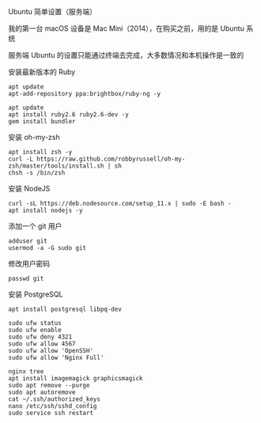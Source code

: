 Ubuntu 简单设置（服务端）

我的第一台 macOS 设备是 Mac Mini（2014），在购买之前，用的是 Ubuntu 系统

服务端 Ubuntu 的设置只能通过终端去完成，大多数情况和本机操作是一致的

安装最新版本的 Ruby

```
apt update
apt-add-repository ppa:brightbox/ruby-ng -y

apt update
apt install ruby2.6 ruby2.6-dev -y
gem install bundler
```

安装 oh-my-zsh

```
apt install zsh -y
curl -L https://raw.github.com/robbyrussell/oh-my-zsh/master/tools/install.sh | sh
chsh -s /bin/zsh
```

安装 NodeJS

```
curl -sL https://deb.nodesource.com/setup_11.x | sudo -E bash -
apt install nodejs -y
```

添加一个 git 用户

```
adduser git
usermod -a -G sudo git
```

修改用户密码

```
passwd git
```

安装 PostgreSQL

```
apt install postgresql libpq-dev
```

```
sudo ufw status
sudo ufw enable
sudo ufw deny 4321
sudo ufw allow 4567
sudo ufw allow 'OpenSSH'
sudo ufw allow 'Nginx Full'
```

```
nginx tree
apt install imagemagick graphicsmagick
sudo apt remove --purge
sudo apt autoremove
cat ~/.ssh/authorized_keys
nano /etc/ssh/sshd_config
sudo service ssh restart
```
